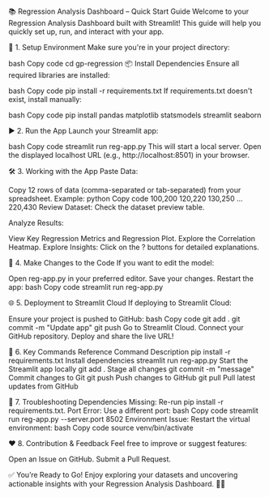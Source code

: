 📚 Regression Analysis Dashboard – Quick Start Guide
Welcome to your Regression Analysis Dashboard built with Streamlit! This guide will help you quickly set up, run, and interact with your app.

🚀 1. Setup Environment
Make sure you're in your project directory:

bash
Copy code
cd gp-regression
📦 Install Dependencies
Ensure all required libraries are installed:

bash
Copy code
pip install -r requirements.txt
If requirements.txt doesn't exist, install manually:

bash
Copy code
pip install pandas matplotlib statsmodels streamlit seaborn

▶️ 2. Run the App
Launch your Streamlit app:

bash
Copy code
streamlit run reg-app.py
This will start a local server. Open the displayed localhost URL (e.g., http://localhost:8501) in your browser.

🛠️ 3. Working with the App
Paste Data:

Copy 12 rows of data (comma-separated or tab-separated) from your spreadsheet.
Example:
python
Copy code
100,200
120,220
130,250
...
220,430
Review Dataset: Check the dataset preview table.

Analyze Results:

View Key Regression Metrics and Regression Plot.
Explore the Correlation Heatmap.
Explore Insights: Click on the ? buttons for detailed explanations.

🔄 4. Make Changes to the Code
If you want to edit the model:

Open reg-app.py in your preferred editor.
Save your changes.
Restart the app:
bash
Copy code
streamlit run reg-app.py

🌐 5. Deployment to Streamlit Cloud
If deploying to Streamlit Cloud:

Ensure your project is pushed to GitHub:
bash
Copy code
git add .
git commit -m "Update app"
git push
Go to Streamlit Cloud.
Connect your GitHub repository.
Deploy and share the live URL!

🧠 6. Key Commands Reference
Command	Description
pip install -r requirements.txt	Install dependencies
streamlit run reg-app.py	Start the Streamlit app locally
git add .	Stage all changes
git commit -m "message"	Commit changes to Git
git push	Push changes to GitHub
git pull	Pull latest updates from GitHub

📝 7. Troubleshooting
Dependencies Missing: Re-run pip install -r requirements.txt.
Port Error: Use a different port:
bash
Copy code
streamlit run reg-app.py --server.port 8502
Environment Issue: Restart the virtual environment:
bash
Copy code
source venv/bin/activate

❤️ 8. Contribution & Feedback
Feel free to improve or suggest features:

Open an Issue on GitHub.
Submit a Pull Request.


✅ You’re Ready to Go!
Enjoy exploring your datasets and uncovering actionable insights with your Regression Analysis Dashboard. 🚀✨






